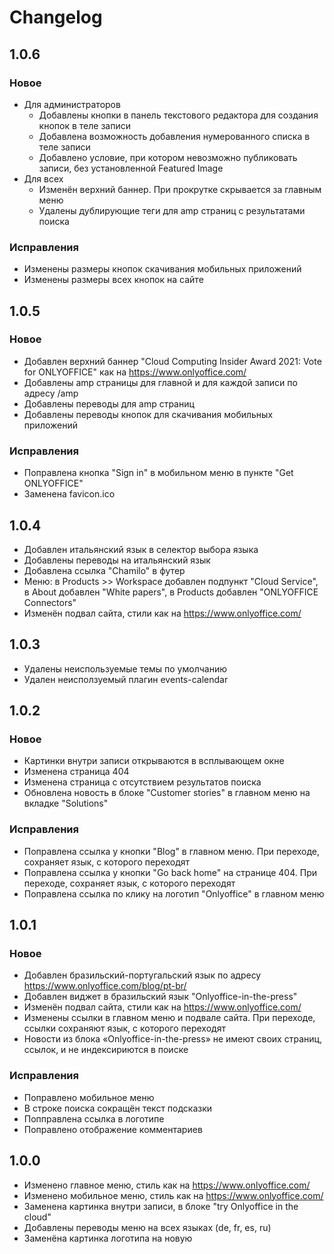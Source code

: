 ﻿# Changelog
## 1.0.6
### Новое
* Для администраторов
    * Добавлены кнопки в панель текстового редактора для создания кнопок в теле записи
    * Добавлена возможность добавления нумерованного списка в теле записи
    * Добавлено условие, при котором невозможно публиковать записи, без установленной Featured Image
* Для всех
    * Изменён верхний баннер. При прокрутке скрывается за главным меню
    * Удалены дублирующие теги для amp страниц с результатами поиска


### Исправления
* Изменены размеры кнопок скачивания мобильных приложений
* Изменены размеры всех кнопок на сайте

## 1.0.5
### Новое
* Добавлен верхний баннер "Cloud Computing Insider Award 2021: Vote for ONLYOFFICE" как на https://www.onlyoffice.com/
* Добавлены amp страницы для главной и для каждой записи по адресу /amp
* Добавлены переводы для amp страниц
* Добавлены переводы кнопок для скачивания мобильных приложений

### Исправления
* Поправлена кнопка "Sign in" в мобильном меню в пункте "Get ONLYOFFICE"
* Заменена favicon.ico

## 1.0.4
* Добавлен итальянский язык в селектор выбора языка
* Добавлены переводы на итальянский язык
* Добавлена ссылка "Chamilo" в футер
* Меню: в Products >> Workspace добавлен подпункт "Cloud Service", в About добавлен "White papers", в Products добавлен "ONLYOFFICE Connectors"
* Изменён подвал сайта, стили как на https://www.onlyoffice.com/

## 1.0.3
* Удалены неиспользуемые темы по умолчанию
* Удален неисползуемый плагин events-calendar

## 1.0.2
### Новое
* Картинки внутри записи открываются в всплывающем окне
* Изменена страница 404
* Изменена страница с отсутствием результатов поиска
* Обновлена новость в блоке "Customer stories" в главном меню на вкладке "Solutions"

### Исправления
* Поправлена ссылка у кнопки "Blog" в главном меню. При переходе, сохраняет язык, с которого переходят
* Поправлена ссылка у кнопки "Go back home" на странице 404. При переходе, сохраняет язык, с которого переходят
* Поправлена ссылка по клику на логотип "Onlyoffice" в главном меню

## 1.0.1
### Новое
* Добавлен бразильский-португальский язык по адресу https://www.onlyoffice.com/blog/pt-br/
* Добавлен виджет в бразильский язык "Onlyoffice-in-the-press"
* Изменён подвал сайта, стили как на https://www.onlyoffice.com/
* Изменены ссылки в главном меню и подвале сайта. При переходе, ссылки сохраняют язык, с которого переходят
* Новости из блока «Onlyoffice-in-the-press» не имеют своих страниц, ссылок, и не индексириются в поиске

### Исправления
* Поправлено мобильное меню
* В строке поиска сокращён текст подсказки
* Попправлена ссылка в логотипе
* Поправлено отображение комментариев

## 1.0.0
* Изменено главное меню, стиль как на https://www.onlyoffice.com/
* Изменено мобильное меню, стиль как на https://www.onlyoffice.com/
* Заменена картинка внутри записи, в блоке "try Onlyoffice in the cloud"
* Добавлены переводы меню на всех языках (de, fr, es, ru)
* Заменёна картинка логотипа на новую
